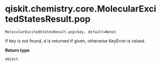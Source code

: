 # qiskit.chemistry.core.MolecularExcitedStatesResult.pop

`MolecularExcitedStatesResult.pop(key, default=None)`

If key is not found, d is returned if given, otherwise KeyError is raised.

**Return type**

`object`
